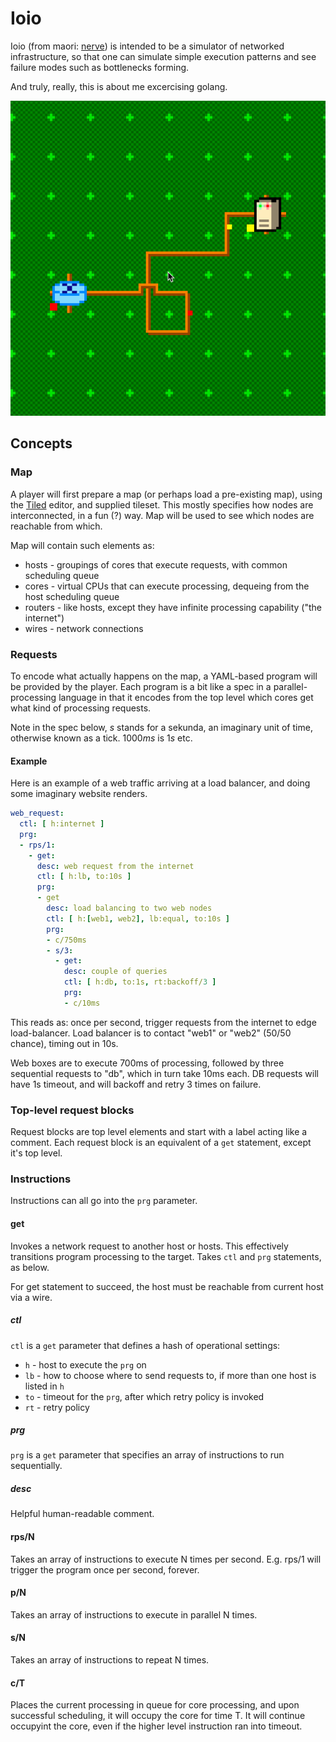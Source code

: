 # Ioio

Ioio (from maori: [nerve](https://maoridictionary.co.nz/search?keywords=ioio)) is intended to be a simulator of networked infrastructure, so that one can simulate simple execution patterns and see failure modes such as bottlenecks forming.

And truly, really, this is about me excercising golang.

![](ioio.gif)

## Concepts

### Map

A player will first prepare a map (or perhaps load a pre-existing map), using the [Tiled](https://www.mapeditor.org/) editor, and supplied tileset. This mostly specifies how nodes are interconnected, in a fun (?) way. Map will be used to see which nodes are reachable from which.

Map will contain such elements as:

* hosts - groupings of cores that execute requests, with common scheduling queue
* cores - virtual CPUs that can execute processing, dequeing from the host scheduling queue
* routers - like hosts, except they have infinite processing capability ("the internet")
* wires - network connections

### Requests

To encode what actually happens on the map, a YAML-based program will be provided by the player. Each program is a bit like a spec in a parallel-processing language in that it encodes from the top level which cores get what kind of processing requests.

Note in the spec below, *s* stands for a sekunda, an imaginary unit of time, otherwise known as a tick. 1000*ms* is 1*s* etc.

#### Example

Here is an example of a web traffic arriving at a load balancer, and doing some imaginary website renders.

```yml
web_request:
  ctl: [ h:internet ]
  prg: 
  - rps/1:
    - get:
      desc: web request from the internet
      ctl: [ h:lb, to:10s ]
      prg:
      - get
        desc: load balancing to two web nodes
        ctl: [ h:[web1, web2], lb:equal, to:10s ]
        prg:
        - c/750ms
        - s/3:
          - get:
            desc: couple of queries
            ctl: [ h:db, to:1s, rt:backoff/3 ]
            prg:
            - c/10ms
```

This reads as: once per second, trigger requests from the internet to edge load-balancer. Load balancer is to contact "web1" or "web2" (50/50 chance), timing out in 10s.

Web boxes are to execute 700ms of processing, followed by three sequential requests to "db", which in turn take 10ms each. DB requests will have 1s timeout, and will backoff and retry 3 times on failure.

### Top-level request blocks

Request blocks are top level elements and start with a label acting like a comment. Each request block is an equivalent of a `get` statement, except it's top level.

### Instructions

Instructions can all go into the `prg` parameter.

#### get

Invokes a network request to another host or hosts. This effectively transitions program processing to the target. Takes `ctl` and `prg` statements, as below.

For get statement to succeed, the host must be reachable from current host via a wire.

##### ctl

`ctl` is a `get` parameter that defines a hash of operational settings:

* `h` - host to execute the `prg` on
* `lb` - how to choose where to send requests to, if more than one host is listed in `h`
* `to` - timeout for the `prg`, after which retry policy is invoked
* `rt` - retry policy

##### prg

`prg` is a `get` parameter that specifies an array of instructions to run sequentially.

##### desc

Helpful human-readable comment.

#### rps/N

Takes an array of instructions to execute N times per second. E.g. rps/1 will trigger the program once per second, forever.

#### p/N

Takes an array of instructions to execute in parallel N times.

#### s/N

Takes an array of instructions to repeat N times.

#### c/T

Places the current processing in queue for core processing, and upon successful scheduling, it will occupy the core for time T. It will continue occupyint the core, even if the higher level instruction ran into timeout.

